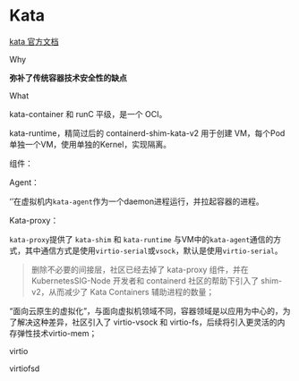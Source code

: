 # Kata

[kata 官方文档](https://katacontainers.io/docs/)

Why

**弥补了传统容器技术安全性的缺点**

What

kata-container 和 runC 平级，是一个 OCI。



 kata-runtime，精简过后的 containerd-shim-kata-v2 用于创建 VM，每个Pod单独一个VM，使用单独的Kernel，实现隔离。



组件：

Agent：

‘’在虚拟机内`kata-agent`作为一个daemon进程运行，并拉起容器的进程。

Kata-proxy：

`kata-proxy`提供了 `kata-shim` 和 `kata-runtime` 与VM中的`kata-agent`通信的方式，其中通信方式是使用`virtio-serial`或`vsock`，默认是使用`virtio-serial`。

> 删除不必要的间接层，社区已经去掉了 kata-proxy 组件，并在 KubernetesSIG-Node 开发者和 containerd 社区的帮助下引入了 shim-v2，从而减少了 Kata Containers 辅助进程的数量；





“面向云原生的虚拟化”，与面向虚拟机领域不同，容器领域是以应用为中心的，为了解决这种差异，社区引入了 virtio-vsock 和 virtio-fs，后续将引入更灵活的内存弹性技术virtio-mem；







virtio

virtiofsd





